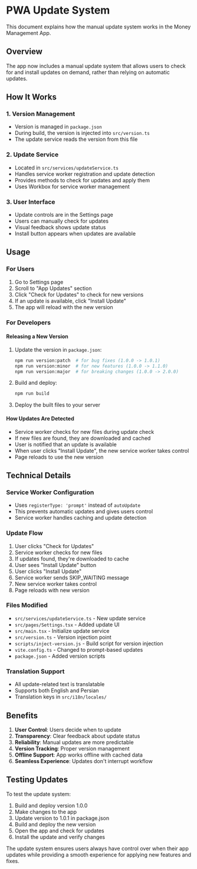 # PWA Update System

This document explains how the manual update system works in the Money Management App.

## Overview

The app now includes a manual update system that allows users to check for and install updates on demand, rather than relying on automatic updates.

## How It Works

### 1. Version Management
- Version is managed in `package.json`
- During build, the version is injected into `src/version.ts`
- The update service reads the version from this file

### 2. Update Service
- Located in `src/services/updateService.ts`
- Handles service worker registration and update detection
- Provides methods to check for updates and apply them
- Uses Workbox for service worker management

### 3. User Interface
- Update controls are in the Settings page
- Users can manually check for updates
- Visual feedback shows update status
- Install button appears when updates are available

## Usage

### For Users
1. Go to Settings page
2. Scroll to "App Updates" section
3. Click "Check for Updates" to check for new versions
4. If an update is available, click "Install Update"
5. The app will reload with the new version

### For Developers

#### Releasing a New Version
1. Update the version in `package.json`:
   ```bash
   npm run version:patch  # for bug fixes (1.0.0 -> 1.0.1)
   npm run version:minor  # for new features (1.0.0 -> 1.1.0)
   npm run version:major  # for breaking changes (1.0.0 -> 2.0.0)
   ```

2. Build and deploy:
   ```bash
   npm run build
   ```

3. Deploy the built files to your server

#### How Updates Are Detected
- Service worker checks for new files during update check
- If new files are found, they are downloaded and cached
- User is notified that an update is available
- When user clicks "Install Update", the new service worker takes control
- Page reloads to use the new version

## Technical Details

### Service Worker Configuration
- Uses `registerType: 'prompt'` instead of `autoUpdate`
- This prevents automatic updates and gives users control
- Service worker handles caching and update detection

### Update Flow
1. User clicks "Check for Updates"
2. Service worker checks for new files
3. If updates found, they're downloaded to cache
4. User sees "Install Update" button
5. User clicks "Install Update"
6. Service worker sends SKIP_WAITING message
7. New service worker takes control
8. Page reloads with new version

### Files Modified
- `src/services/updateService.ts` - New update service
- `src/pages/Settings.tsx` - Added update UI
- `src/main.tsx` - Initialize update service
- `src/version.ts` - Version injection point
- `scripts/inject-version.js` - Build script for version injection
- `vite.config.ts` - Changed to prompt-based updates
- `package.json` - Added version scripts

### Translation Support
- All update-related text is translatable
- Supports both English and Persian
- Translation keys in `src/i18n/locales/`

## Benefits

1. **User Control**: Users decide when to update
2. **Transparency**: Clear feedback about update status
3. **Reliability**: Manual updates are more predictable
4. **Version Tracking**: Proper version management
5. **Offline Support**: App works offline with cached data
6. **Seamless Experience**: Updates don't interrupt workflow

## Testing Updates

To test the update system:

1. Build and deploy version 1.0.0
2. Make changes to the app
3. Update version to 1.0.1 in package.json
4. Build and deploy the new version
5. Open the app and check for updates
6. Install the update and verify changes

The update system ensures users always have control over when their app updates while providing a smooth experience for applying new features and fixes.
